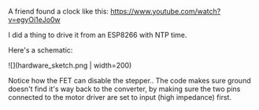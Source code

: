 A friend found a clock like this: https://www.youtube.com/watch?v=egyOi1eJo0w

I did a thing to drive it from an ESP8266 with NTP time.

Here's a schematic:

![](hardware_sketch.png | width=200)

Notice how the FET can disable the stepper.. The code makes sure ground doesn't find it's way back to the converter, by making sure the two pins connected to the motor driver are set to input (high impedance) first.



